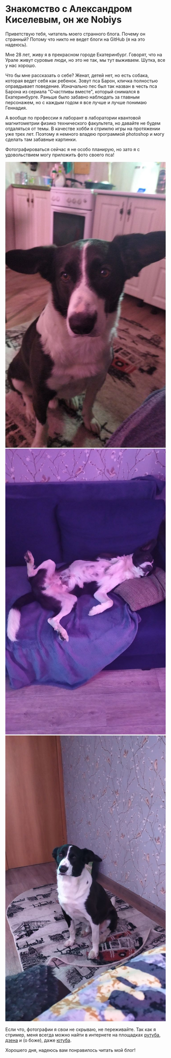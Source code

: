 # Знакомство с Александром Киселевым, он же Nobiys

Приветствую тебя, читатель моего странного блога. Почему он странный? Потому что никто не ведет блоги на GitHub (я на это надеюсь). 

Мне 28 лет, живу я в прекрасном городе Екатеринбург. Говорят, что на Урале живут суровые люди, но это не так, мы тут выживаем. Шутка, все у нас хорошо. 

Что бы мне рассказать о себе? Женат, детей нет, но есть собака, которая ведет себя как ребенок. Зовут пса Барон, кличка полностью оправдывает поведение. Изначально пес был так назван в честь пса Барона из сериала "Счастливы вместе", который снимался в Екатеринбурге. Раньше было забавно наблюдать за главным персонажем, но с каждым годом я все лучше и лучше понимаю Геннадия.

А вообще по профессии я лаборант в лаборатории квантовой магнитометрии физико технического факультета, но давайте не будем отдаляться от темы. В качестве хобби я стримлю игры на протяжении уже трех лет. Поэтому я немного владею программой photoshop и могу сделать там забавные картинки. 

Фотографироваться сейчас я не особо планирую, но зато я с удовольствием могу приложить фото своего пса!

![alt text](photo_2024-10-04_03-01-01.jpg)
![alt text](photo_2024-09-18_00-47-06.jpg)
![alt text](photo_2024-08-24_04-47-02.jpg)

Если что, фотографии я свои не скрываю, не переживайте. Так как я стример, меня всегда можно найти в интернете на площадках [рутуба](https://rutube.ru/channel/5481375/), [дзена](https://dzen.ru/nobiys) и (о боже), даже [ютуба](https://www.youtube.com/@Nobiys).

Хорошего дня, надеюсь вам понравилось читать мой блог!
